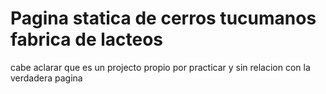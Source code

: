# Pagina statica de cerros tucumanos fabrica de lacteos 
cabe aclarar que es un projecto propio por practicar y sin relacion con la verdadera pagina
